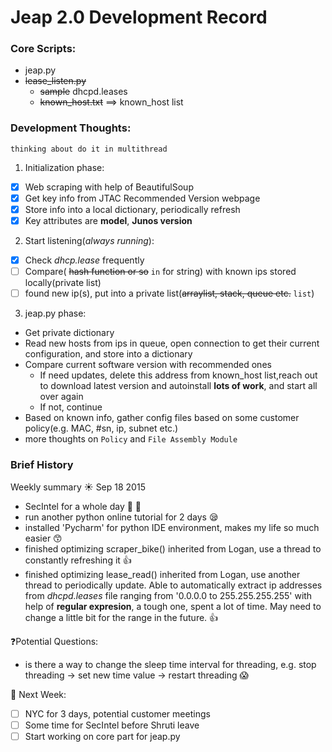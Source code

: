 # Jeap 2.0 Development Record

### Core Scripts:

- jeap.py
- ~~lease_listen.py~~
  - ~~sample~~  dhcpd.leases
  - ~~known_host.txt~~ ==> known_host list

### Development Thoughts:
 `thinking about do it in multithread`
 1. Initialization phase:
   - [x] Web scraping with help of BeautifulSoup
   - [x] Get key info from JTAC Recommended Version webpage
   - [x] Store info into a local dictionary, periodically refresh
   - [x] Key attributes are **model**, **Junos version**

 2. Start listening(_always running_):
   - [x] Check _dhcp.lease_ frequently
   - [ ] Compare( ~~hash function or so~~  `in` for string) with known ips stored locally(private list)
   - [ ] found new ip(s), put into a private list(~~arraylist, stack, queue etc.~~ `list`)

 3. jeap.py phase:
   * Get private dictionary
   * Read new hosts from ips in queue, open connection to get their current configuration, and store into a dictionary
   * Compare current software version with recommended ones
     * If need updates, delete this address from known_host list,reach out to download latest version and autoinstall __lots of work__, and start all over again 
     * If not, continue
   * Based on known info, gather config files based on some customer policy(e.g. MAC, #sn, ip, subnet etc.)
   * more thoughts on `Policy` and `File Assembly Module`

###  Brief History
 Weekly summary :sunny: Sep 18 2015
 - SecIntel for a whole day :pizza: :tropical_drink:
 - run another python online tutorial for 2 days :sleepy:
 - installed 'Pycharm' for python IDE environment, makes my life so much easier :kissing_smiling_eyes:
 - finished optimizing scraper_bike() inherited from Logan, use a thread to constantly refreshing it :+1:
 - finished optimizing lease_read() inherited from Logan, use another thread to periodically update. Able to automatically extract ip addresses from *dhcpd.leases* file ranging from '0.0.0.0 to 255.255.255.255' with help of __regular expresion__, a tough one, spent a lot of time. May need to change a little bit for the range in the future. :+1:

:question:Potential Questions: 
 - is there a way to change the sleep time interval for threading, e.g. stop threading -> set new time value -> restart threading :scream:

:date: Next Week:
- [ ] NYC for 3 days, potential customer meetings
- [ ] Some time for SecIntel before Shruti leave
- [ ] Start working on core part for jeap.py
